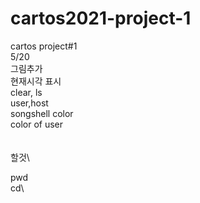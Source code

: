 # cartos2021-project-1
cartos project#1\
5/20 \
그림추가 \
현재시각 표시\
clear, ls\
user,host\
songshell color\
color of user\
\
\
할것\

pwd\
cd\


